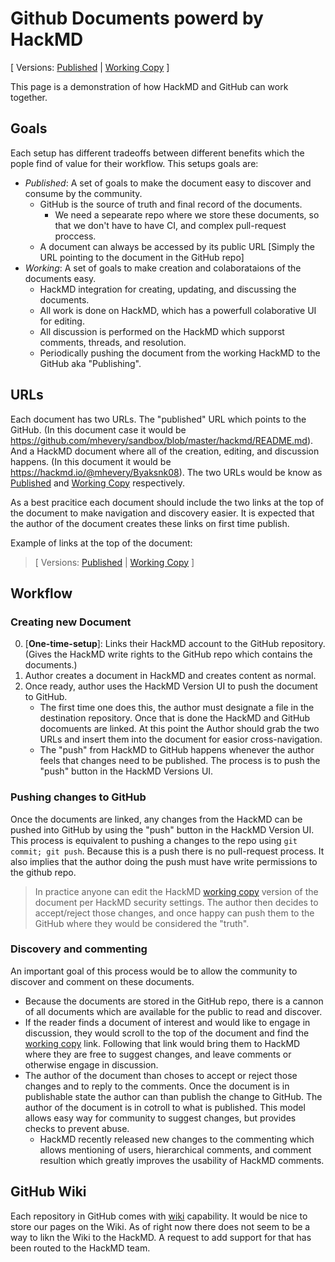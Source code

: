 # Github Documents powerd by HackMD

[ Versions:
[Published](https://github.com/mhevery/sandbox/blob/master/hackmd/README.md) | 
[Working Copy](https://hackmd.io/@mhevery/Byaksnk08) ]

This page is a demonstration of how HackMD and GitHub can work together.

## Goals

Each setup has different tradeoffs between different benefits which the pople find of value for their workflow. This setups goals are:

- *Published*: A set of goals to make the document easy to discover and consume by the community.
    - GitHub is the source of truth and final record of the documents.
        - We need a sepearate repo where we store these documents, so that we don't have to have CI, and complex pull-request proccess.
    - A document can always be accessed by its public URL [Simply the URL pointing to the document in the GitHub repo]
- *Working*: A set of goals to make creation and colaborataions of the documents easy.
    - HackMD integration for creating, updating, and discussing the documents.
    - All work is done on HackMD, which has a powerfull colaborative UI for editing.
    - All discussion is performed on the HackMD which supporst comments, threads, and resolution.
    - Periodically pushing the document from the working HackMD to the GitHub aka "Publishing".

## URLs

Each document has two URLs. The "published" URL which points to the GitHub. (In this document case it would be https://github.com/mhevery/sandbox/blob/master/hackmd/README.md). And a HackMD document where all of the creation, editing, and discussion happens. (In this document it would be https://hackmd.io/@mhevery/Byaksnk08). The two URLs would be know as [Published](https://github.com/mhevery/sandbox/blob/master/hackmd/README.md) and 
[Working Copy](https://hackmd.io/@mhevery/Byaksnk08) respectively.

As a best pracitice each document should include the two links at the top of the document to make navigation and discovery easier. It is expected that the author of the document creates these links on first time publish.

Example of links at the top of the document:
> [ Versions:
[Published](https://github.com/mhevery/sandbox/blob/master/hackmd/README.md) | 
[Working Copy](https://hackmd.io/@mhevery/Byaksnk08) ]

## Workflow

### Creating new Document

0. [**One-time-setup**]: Links their HackMD account to the GitHub repository. (Gives the HackMD write rights to the GitHub repo which contains the documents.)
1. Author creates a document in HackMD and creates content as normal.
2. Once ready, author uses the HackMD Version UI to push the document to GitHub.
    - The first time one does this, the author must designate a file in the destination repository. Once that is done the HackMD and GitHub docomuents are linked. At this point the Author should grab the two URLs and insert them into the document for easior cross-navigation.
    - The "push" from HackMD to GitHub happens whenever the author feels that changes need to be published. The process is to push the "push" button in the HackMD Versions UI.

### Pushing changes to GitHub

Once the documents are linked, any changes from the HackMD can be pushed into GitHub by using the "push" button in the HackMD Version UI. This process is equivalent to pushing a changes to the repo using `git commit; git push`. Because this is a push there is no pull-request process. It also implies that the author doing the push must have write permissions to the github repo.

> In practice anyone can edit the HackMD [working copy](https://hackmd.io/@mhevery/Byaksnk08) version of the document per HackMD security settings. The author then decides to accept/reject those changes, and once happy can push them to the GitHub where they would be considered the "truth".

### Discovery and commenting

An important goal of this process would be to allow the community to discover and comment on these documents.

- Because the documents are stored in the GitHub repo, there is a cannon of all documents which are available for the public to read and discover.
- If the reader finds a document of interest and would like to engage in discussion, they would scroll to the top of the document and find the [working copy](https://hackmd.io/@mhevery/Byaksnk08) link. Following that link would bring them to HackMD where they are free to suggest changes, and leave comments or otherwise engage in discussion.
- The author of the document than choses to accept or reject those changes and to reply to the comments. Once the document is in publishable state the author can than publish the change to GitHub. The author of the document is in cotroll to what is published. This model allows easy way for community to suggest changes, but provides checks to prevent abuse.
    - HackMD recently released new changes to the commenting which allows mentioning of users, hierarchical comments, and comment resultion which greatly improves the usability of HackMD comments.


## GitHub Wiki

Each repository in GitHub comes with [wiki](https://help.github.com/en/github/building-a-strong-community/about-wikis) capability. It would be nice to store our pages on the Wiki. As of right now there does not seem to be a way to likn the Wiki to the HackMD. A request to add support for that has been routed to the HackMD team.